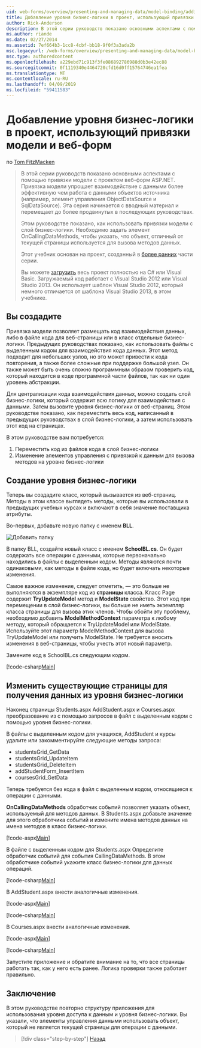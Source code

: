 ```yaml
---
uid: web-forms/overview/presenting-and-managing-data/model-binding/adding-business-logic-layer
title: Добавление уровня бизнес-логики в проект, использующий привязки модели и веб-форм | Документация Майкрософт
author: Rick-Anderson
description: В этой серии руководств показано основными аспектами с помощью привязки модели с проектом веб-форм ASP.NET. Привязка модели позволяет взаимодействие с данными более прямой-...
ms.author: riande
ms.date: 02/27/2014
ms.assetid: 7ef664b3-1cc8-4cbf-bb18-9f0f3a3ada2b
msc.legacyurl: /web-forms/overview/presenting-and-managing-data/model-binding/adding-business-logic-layer
msc.type: authoredcontent
ms.openlocfilehash: a229ebd71c913f3fe086892786988d0b3e42ec88
ms.sourcegitcommit: 0f1119340e4464720cfd16d0ff15764746ea1fea
ms.translationtype: MT
ms.contentlocale: ru-RU
ms.lasthandoff: 04/09/2019
ms.locfileid: "59411583"
---
```

# <a name="adding-business-logic-layer-to-a-project-that-uses-model-binding-and-web-forms"></a>Добавление уровня бизнес-логики в проект, использующий привязки модели и веб-форм

по [Tom FitzMacken](https://github.com/tfitzmac)

> В этой серии руководств показано основными аспектами с помощью привязки модели с проектом веб-форм ASP.NET. Привязка модели упрощает взаимодействие с данными более эффективную чем работа с данными объектов источника (например, элемент управления ObjectDataSource и SqlDataSource). Эта серия начинается с вводный материал и перемещает до более продвинутых в последующих руководствах.
> 
> Этом руководстве показано, как использовать привязки модели с слой бизнес-логики. Необходимо задать элемент OnCallingDataMethods, чтобы указать, что объект, отличный от текущей страницы используется для вызова методов данных.
> 
> Этот учебник основан на проект, созданный в [более ранних](retrieving-data.md) части серии.
> 
> Вы можете [загрузить](https://go.microsoft.com/fwlink/?LinkId=286116) весь проект полностью на C# или Visual Basic. Загружаемый код работает с Visual Studio 2012 или Visual Studio 2013. Он использует шаблон Visual Studio 2012, который немного отличается от шаблона Visual Studio 2013, в этом учебнике.


## <a name="what-youll-build"></a>Вы создадите

Привязка модели позволяет размещать код взаимодействия данных, либо в файле кода для веб-страницы или в класс отдельные бизнес-логики. Предыдущих руководствах показано, как использовать файлы с выделенным кодом для взаимодействия кода данных. Этот метод подходит для небольших узлов, но это может привести к кода повторения, а также более сложные при поддержке большой узел. Он также может быть очень сложно программным образом проверить код, который находится в коде программной части файлов, так как ни один уровень абстракции.

Для централизации кода взаимодействия данных, можно создать слой бизнес-логики, который содержит всю логику для взаимодействия с данными. Затем вызовите уровня бизнес-логики от веб-страниц. Этом руководстве показано, как переместить весь код, написанный в предыдущих руководствах в слой бизнес-логики, а затем использовать этот код на страницах.

В этом руководстве вам потребуется:

1. Переместить код из файлов кода в слой бизнес-логики
2. Изменение элементов управления с привязкой к данным для вызова методов на уровне бизнес-логики

## <a name="create-business-logic-layer"></a>Создание уровня бизнес-логики

Теперь вы создадите класс, который вызывается из веб-страниц. Методы в этом классе выглядеть методы, которые вы использовали в предыдущих учебных курсах и включают в себя значение поставщика атрибуты.

Во-первых, добавьте новую папку с именем **BLL**.

![Добавить папку](adding-business-logic-layer/_static/image1.png)

В папку BLL, создайте новый класс с именем **SchoolBL.cs**. Он будет содержать все операции с данными, которые первоначально находились в файлы с выделенным кодом. Методы являются почти одинаковыми, как методы в файле кода, но будет включать некоторые изменения.

Самое важное изменение, следует отметить, — это больше не выполняются в экземпляре код из **страницы** класса. Класс Page содержит **TryUpdateModel** метод и **ModelState** свойство. Этот код при перемещении в слой бизнес-логики, вы больше не иметь экземпляр класса страницы для вызова этих членов. Чтобы обойти эту проблему, необходимо добавить **ModelMethodContext** параметра к любому методу, который обращается к TryUpdateModel или ModelState. Используйте этот параметр ModelMethodContext для вызова TryUpdateModel или получить ModelState. Не требуется вносить изменения в веб-страницы, чтобы учесть этот новый параметр.

Замените код в SchoolBL.cs следующим кодом.

[!code-csharp[Main](adding-business-logic-layer/samples/sample1.cs)]

## <a name="revise-existing-pages-to-retrieve-data-from-business-logic-layer"></a>Изменить существующие страницы для получения данных из уровня бизнес-логики

Наконец страницы Students.aspx AddStudent.aspx и Courses.aspx преобразование из с помощью запросов в файл с выделенным кодом с помощью уровня бизнес-логики.

В файлы с выделенным кодом для учащихся, AddStudent и курсы удалите или закомментируйте следующие методы запроса:

- studentsGrid\_GetData
- studentsGrid\_UpdateItem
- studentsGrid\_DeleteItem
- addStudentForm\_InsertItem
- coursesGrid\_GetData

Теперь требуется без кода в файл с выделенным кодом, относящиеся к операции с данными.

**OnCallingDataMethods** обработчик событий позволяет указать объект, используемый для методов данных. В Students.aspx добавьте значение для этого обработчика событий и измените имена методов данных на имена методов в класс бизнес-логики.

[!code-aspx[Main](adding-business-logic-layer/samples/sample2.aspx?highlight=3-4,8)]

В файле с выделенным кодом для Students.aspx Определите обработчик событий для события CallingDataMethods. В этом обработчике событий укажите класс бизнес-логики для данных операций.

[!code-csharp[Main](adding-business-logic-layer/samples/sample3.cs)]

В AddStudent.aspx внести аналогичные изменения.

[!code-aspx[Main](adding-business-logic-layer/samples/sample4.aspx?highlight=3-4)]

[!code-csharp[Main](adding-business-logic-layer/samples/sample5.cs)]

В Courses.aspx внести аналогичные изменения.

[!code-aspx[Main](adding-business-logic-layer/samples/sample6.aspx?highlight=3-4)]

[!code-csharp[Main](adding-business-logic-layer/samples/sample7.cs)]

Запустите приложение и обратите внимание на то, что все страницы работать так, как у него есть ранее. Логика проверки также работает правильно.

## <a name="conclusion"></a>Заключение

В этом руководстве повторно структуру приложения для использования уровня доступа к данным и уровня бизнес-логики. Вы указали, что элементы управления данными использовать объект, который не является текущей страницы для операции с данными.

> [!div class="step-by-step"]
> [Назад](using-query-string-values-to-retrieve-data.md)
